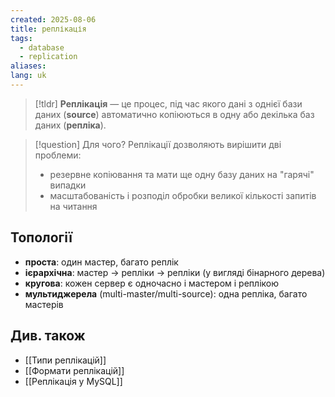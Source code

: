 ```yaml
---
created: 2025-08-06
title: реплікація
tags:
  - database
  - replication
aliases: 
lang: uk
---
```


> [!tldr]
> **Реплікація** — це процес, під час якого дані з однієї бази даних (**source**) автоматично копіюються в одну або декілька баз даних (**репліка**).

> [!question] Для чого?
> Реплікації дозволяють вирішити дві проблеми:
> - резервне копіювання та мати ще одну базу даних на "гарячі" випадки
> - масштабованість і розподіл обробки великої кількості запитів на читання

## Топології

- **проста**: один мастер, багато реплік
- **ієрархічна**: мастер -> репліки -> репліки (у вигляді бінарного дерева)
- **кругова**: кожен сервер є одночасно і мастером і реплікою
- **мультиджерела** (multi-master/multi-source): одна репліка, багато мастерів 

## Див. також

- [[Типи реплікацій]]
- [[Формати реплікацій]]
- [[Реплікація у MySQL]]